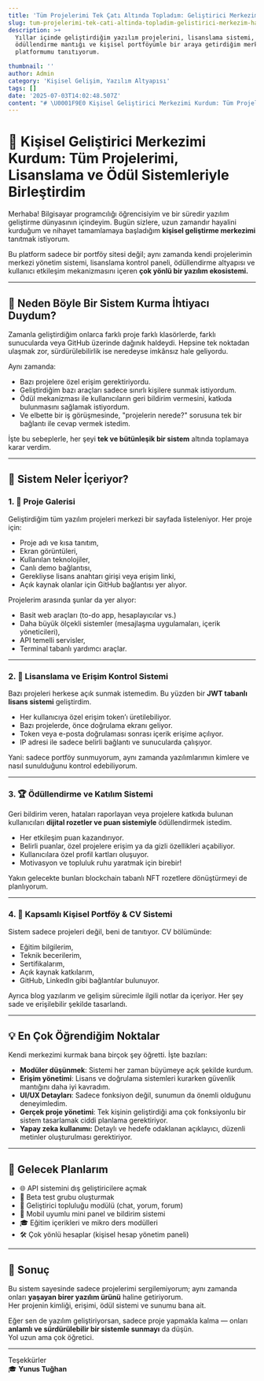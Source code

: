 ```yaml
---
title: 'Tüm Projelerimi Tek Çatı Altında Topladım: Geliştirici Merkezim Hazır!'
slug: tum-projelerimi-tek-cati-altinda-topladim-gelistirici-merkezim-hazir
description: >+
  Yıllar içinde geliştirdiğim yazılım projelerini, lisanslama sistemi,
  ödüllendirme mantığı ve kişisel portföyümle bir araya getirdiğim merkezi
  platformumu tanıtıyorum.

thumbnail: ''
author: Admin
category: 'Kişisel Gelişim, Yazılım Altyapısı'
tags: []
date: '2025-07-03T14:02:48.507Z'
content: "# \U0001F9E0 Kişisel Geliştirici Merkezimi Kurdum: Tüm Projelerimi, Lisanslama ve Ödül Sistemleriyle Birleştirdim\n\nMerhaba! Bilgisayar programcılığı öğrencisiyim ve bir süredir yazılım geliştirme dünyasının içindeyim. Bugün sizlere, uzun zamandır hayalini kurduğum ve nihayet tamamlamaya başladığım **kişisel geliştirme merkezimi** tanıtmak istiyorum.\n\nBu platform sadece bir portföy sitesi değil; aynı zamanda kendi projelerimin merkezi yönetim sistemi, lisanslama kontrol paneli, ödüllendirme altyapısı ve kullanıcı etkileşim mekanizmasını içeren **çok yönlü bir yazılım ekosistemi.**\n\n---\n\n## \U0001F3AF Neden Böyle Bir Sistem Kurma İhtiyacı Duydum?\n\nZamanla geliştirdiğim onlarca farklı proje farklı klasörlerde, farklı sunucularda veya GitHub üzerinde dağınık haldeydi. Hepsine tek noktadan ulaşmak zor, sürdürülebilirlik ise neredeyse imkânsız hale geliyordu.\n\nAynı zamanda:\n\n- Bazı projelere özel erişim gerektiriyordu.\n- Geliştirdiğim bazı araçları sadece sınırlı kişilere sunmak istiyordum.\n- Ödül mekanizması ile kullanıcıların geri bildirim vermesini, katkıda bulunmasını sağlamak istiyordum.\n- Ve elbette bir iş görüşmesinde, \"projelerin nerede?\" sorusuna tek bir bağlantı ile cevap vermek istedim.\n\nİşte bu sebeplerle, her şeyi **tek ve bütünleşik bir sistem** altında toplamaya karar verdim.\n\n---\n\n## \U0001F9E9 Sistem Neler İçeriyor?\n\n### 1. \U0001F680 Proje Galerisi\n\nGeliştirdiğim tüm yazılım projeleri merkezi bir sayfada listeleniyor. Her proje için:\n\n- Proje adı ve kısa tanıtım,\n- Ekran görüntüleri,\n- Kullanılan teknolojiler,\n- Canlı demo bağlantısı,\n- Gerekliyse lisans anahtarı girişi veya erişim linki,\n- Açık kaynak olanlar için GitHub bağlantısı yer alıyor.\n\nProjelerim arasında şunlar da yer alıyor:\n\n-  Basit web araçları (to-do app, hesaplayıcılar vs.)\n- Daha büyük ölçekli sistemler (mesajlaşma uygulamaları, içerik yöneticileri),\n- API temelli servisler,\n- Terminal tabanlı yardımcı araçlar.\n\n---\n\n### 2. \U0001F510 Lisanslama ve Erişim Kontrol Sistemi\n\nBazı projeleri herkese açık sunmak istemedim. Bu yüzden bir **JWT tabanlı lisans sistemi** geliştirdim.\n\n- Her kullanıcıya özel erişim token’ı üretilebiliyor.\n- Bazı projelerde, önce doğrulama ekranı geliyor.\n- Token veya e-posta doğrulaması sonrası içerik erişime açılıyor.\n- IP adresi ile sadece belirli bağlantı ve sunucularda çalışıyor.\n\nYani: sadece portföy sunmuyorum, aynı zamanda yazılımlarımın kimlere ve nasıl sunulduğunu kontrol edebiliyorum.\n\n---\n\n### 3. \U0001F3C6 Ödüllendirme ve Katılım Sistemi\n\nGeri bildirim veren, hataları raporlayan veya projelere katkıda bulunan kullanıcıları **dijital rozetler ve puan sistemiyle** ödüllendirmek istedim.\n\n- Her etkileşim puan kazandırıyor.\n- Belirli puanlar, özel projelere erişim ya da gizli özellikleri açabiliyor.\n- Kullanıcılara özel profil kartları oluşuyor.\n- Motivasyon ve topluluk ruhu yaratmak için birebir!\n\nYakın gelecekte bunları blockchain tabanlı NFT rozetlere dönüştürmeyi de planlıyorum.\n\n---\n\n### 4. \U0001F464 Kapsamlı Kişisel Portföy & CV Sistemi\n\nSistem sadece projeleri değil, beni de tanıtıyor. CV bölümünde:\n\n- Eğitim bilgilerim,\n- Teknik becerilerim,\n- Sertifikalarım,\n- Açık kaynak katkılarım,\n- GitHub, LinkedIn gibi bağlantılar bulunuyor.\n\nAyrıca blog yazılarım ve gelişim sürecimle ilgili notlar da içeriyor. Her şey sade ve erişilebilir şekilde tasarlandı.\n\n---\n\n\n\n## \U0001F4A1 En Çok Öğrendiğim Noktalar\n\nKendi merkezimi kurmak bana birçok şey öğretti. İşte bazıları:\n\n- **Modüler düşünmek**: Sistemi her zaman büyümeye açık şekilde kurdum.\n- **Erişim yönetimi**: Lisans ve doğrulama sistemleri kurarken güvenlik mantığını daha iyi kavradım.\n- **UI/UX Detayları**: Sadece fonksiyon değil, sunumun da önemli olduğunu deneyimledim.\n- **Gerçek proje yönetimi**: Tek kişinin geliştirdiği ama çok fonksiyonlu bir sistem tasarlamak ciddi planlama gerektiriyor.\n- **Yapay zeka kullanımı:** Detaylı ve hedefe odaklanan açıklayıcı, düzenli metinler oluşturulması gerektiriyor.\n\n---\n\n## \U0001F680 Gelecek Planlarım\n\n- \U0001F310 API sistemini dış geliştiricilere açmak\n- \U0001F9EA Beta test grubu oluşturmak\n- \U0001F4AC Geliştirici topluluğu modülü (chat, yorum, forum)\n- \U0001F4F2 Mobil uyumlu mini panel ve bildirim sistemi\n- \U0001F393 Eğitim içerikleri ve mikro ders modülleri\n-  \U0001F6E0️ Çok yönlü hesaplar (kişisel hesap yönetim paneli)\n\n---\n\n## \U0001F3AF Sonuç\n\nBu sistem sayesinde sadece projelerimi sergilemiyorum; aynı zamanda onları **yaşayan birer yazılım ürünü** haline getiriyorum.  \nHer projenin kimliği, erişimi, ödül sistemi ve sunumu bana ait.\n\nEğer sen de yazılım geliştiriyorsan, sadece proje yapmakla kalma — onları **anlamlı ve sürdürülebilir bir sistemle sunmayı** da düşün.  \nYol uzun ama çok öğretici.\n\n---\n\nTeşekkürler  \n\U0001F393 **Yunus Tuğhan**\n"
---
```

# 🧠 Kişisel Geliştirici Merkezimi Kurdum: Tüm Projelerimi, Lisanslama ve Ödül Sistemleriyle Birleştirdim

Merhaba! Bilgisayar programcılığı öğrencisiyim ve bir süredir yazılım geliştirme dünyasının içindeyim. Bugün sizlere, uzun zamandır hayalini kurduğum ve nihayet tamamlamaya başladığım **kişisel geliştirme merkezimi** tanıtmak istiyorum.

Bu platform sadece bir portföy sitesi değil; aynı zamanda kendi projelerimin merkezi yönetim sistemi, lisanslama kontrol paneli, ödüllendirme altyapısı ve kullanıcı etkileşim mekanizmasını içeren **çok yönlü bir yazılım ekosistemi.**

---

## 🎯 Neden Böyle Bir Sistem Kurma İhtiyacı Duydum?

Zamanla geliştirdiğim onlarca farklı proje farklı klasörlerde, farklı sunucularda veya GitHub üzerinde dağınık haldeydi. Hepsine tek noktadan ulaşmak zor, sürdürülebilirlik ise neredeyse imkânsız hale geliyordu.

Aynı zamanda:

- Bazı projelere özel erişim gerektiriyordu.
- Geliştirdiğim bazı araçları sadece sınırlı kişilere sunmak istiyordum.
- Ödül mekanizması ile kullanıcıların geri bildirim vermesini, katkıda bulunmasını sağlamak istiyordum.
- Ve elbette bir iş görüşmesinde, "projelerin nerede?" sorusuna tek bir bağlantı ile cevap vermek istedim.

İşte bu sebeplerle, her şeyi **tek ve bütünleşik bir sistem** altında toplamaya karar verdim.

---

## 🧩 Sistem Neler İçeriyor?

### 1. 🚀 Proje Galerisi

Geliştirdiğim tüm yazılım projeleri merkezi bir sayfada listeleniyor. Her proje için:

- Proje adı ve kısa tanıtım,
- Ekran görüntüleri,
- Kullanılan teknolojiler,
- Canlı demo bağlantısı,
- Gerekliyse lisans anahtarı girişi veya erişim linki,
- Açık kaynak olanlar için GitHub bağlantısı yer alıyor.

Projelerim arasında şunlar da yer alıyor:

-  Basit web araçları (to-do app, hesaplayıcılar vs.)
- Daha büyük ölçekli sistemler (mesajlaşma uygulamaları, içerik yöneticileri),
- API temelli servisler,
- Terminal tabanlı yardımcı araçlar.

---

### 2. 🔐 Lisanslama ve Erişim Kontrol Sistemi

Bazı projeleri herkese açık sunmak istemedim. Bu yüzden bir **JWT tabanlı lisans sistemi** geliştirdim.

- Her kullanıcıya özel erişim token’ı üretilebiliyor.
- Bazı projelerde, önce doğrulama ekranı geliyor.
- Token veya e-posta doğrulaması sonrası içerik erişime açılıyor.
- IP adresi ile sadece belirli bağlantı ve sunucularda çalışıyor.

Yani: sadece portföy sunmuyorum, aynı zamanda yazılımlarımın kimlere ve nasıl sunulduğunu kontrol edebiliyorum.

---

### 3. 🏆 Ödüllendirme ve Katılım Sistemi

Geri bildirim veren, hataları raporlayan veya projelere katkıda bulunan kullanıcıları **dijital rozetler ve puan sistemiyle** ödüllendirmek istedim.

- Her etkileşim puan kazandırıyor.
- Belirli puanlar, özel projelere erişim ya da gizli özellikleri açabiliyor.
- Kullanıcılara özel profil kartları oluşuyor.
- Motivasyon ve topluluk ruhu yaratmak için birebir!

Yakın gelecekte bunları blockchain tabanlı NFT rozetlere dönüştürmeyi de planlıyorum.

---

### 4. 👤 Kapsamlı Kişisel Portföy & CV Sistemi

Sistem sadece projeleri değil, beni de tanıtıyor. CV bölümünde:

- Eğitim bilgilerim,
- Teknik becerilerim,
- Sertifikalarım,
- Açık kaynak katkılarım,
- GitHub, LinkedIn gibi bağlantılar bulunuyor.

Ayrıca blog yazılarım ve gelişim sürecimle ilgili notlar da içeriyor. Her şey sade ve erişilebilir şekilde tasarlandı.

---



## 💡 En Çok Öğrendiğim Noktalar

Kendi merkezimi kurmak bana birçok şey öğretti. İşte bazıları:

- **Modüler düşünmek**: Sistemi her zaman büyümeye açık şekilde kurdum.
- **Erişim yönetimi**: Lisans ve doğrulama sistemleri kurarken güvenlik mantığını daha iyi kavradım.
- **UI/UX Detayları**: Sadece fonksiyon değil, sunumun da önemli olduğunu deneyimledim.
- **Gerçek proje yönetimi**: Tek kişinin geliştirdiği ama çok fonksiyonlu bir sistem tasarlamak ciddi planlama gerektiriyor.
- **Yapay zeka kullanımı:** Detaylı ve hedefe odaklanan açıklayıcı, düzenli metinler oluşturulması gerektiriyor.

---

## 🚀 Gelecek Planlarım

- 🌐 API sistemini dış geliştiricilere açmak
- 🧪 Beta test grubu oluşturmak
- 💬 Geliştirici topluluğu modülü (chat, yorum, forum)
- 📲 Mobil uyumlu mini panel ve bildirim sistemi
- 🎓 Eğitim içerikleri ve mikro ders modülleri
-  🛠️ Çok yönlü hesaplar (kişisel hesap yönetim paneli)

---

## 🎯 Sonuç

Bu sistem sayesinde sadece projelerimi sergilemiyorum; aynı zamanda onları **yaşayan birer yazılım ürünü** haline getiriyorum.  
Her projenin kimliği, erişimi, ödül sistemi ve sunumu bana ait.

Eğer sen de yazılım geliştiriyorsan, sadece proje yapmakla kalma — onları **anlamlı ve sürdürülebilir bir sistemle sunmayı** da düşün.  
Yol uzun ama çok öğretici.

---

Teşekkürler  
🎓 **Yunus Tuğhan**
